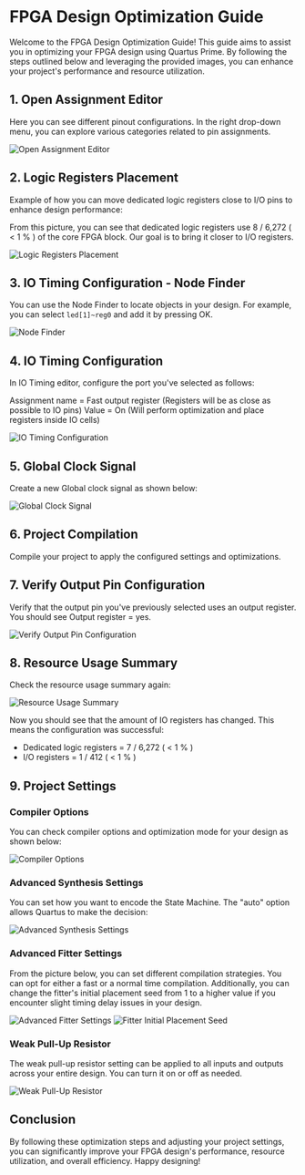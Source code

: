 # FPGA Design Optimization Guide

Welcome to the FPGA Design Optimization Guide! This guide aims to assist you in optimizing your FPGA design using Quartus Prime. By following the steps outlined below and leveraging the provided images, you can enhance your project's performance and resource utilization.

## 1. Open Assignment Editor

Here you can see different pinout configurations. In the right drop-down menu, you can explore various categories related to pin assignments.

![Open Assignment Editor](./img/open_assignment_editor.png)

## 2. Logic Registers Placement

Example of how you can move dedicated logic registers close to I/O pins to enhance design performance:

From this picture, you can see that dedicated logic registers use 8 / 6,272 ( < 1 % ) of the core FPGA block. Our goal is to bring it closer to I/O registers.

![Logic Registers Placement](./img/fitter_resource_usage_summary.png)

## 3. IO Timing Configuration - Node Finder

You can use the Node Finder to locate objects in your design. For example, you can select `led[1]~reg0` and add it by pressing OK.

![Node Finder](./img/node_finder.png)

## 4. IO Timing Configuration

In IO Timing editor, configure the port you've selected as follows:

Assignment name = Fast output register (Registers will be as close as possible to IO pins)
Value = On (Will perform optimization and place registers inside IO cells)

![IO Timing Configuration](./img/io_timing_configuration.png)

## 5. Global Clock Signal

Create a new Global clock signal as shown below:

![Global Clock Signal](./img/global_signal_configuration.png)

## 6. Project Compilation

Compile your project to apply the configured settings and optimizations.

## 7. Verify Output Pin Configuration

Verify that the output pin you've previously selected uses an output register. You should see Output register = yes.

![Verify Output Pin Configuration](./img/fitter_output_pins.png)

## 8. Resource Usage Summary

Check the resource usage summary again:

![Resource Usage Summary](./img/fitter_resource_usage_summary_after.png)

Now you should see that the amount of IO registers has changed. This means the configuration was successful:
- Dedicated logic registers = 7 / 6,272 ( < 1 % )
- I/O registers = 1 / 412 ( < 1 % )

## 9. Project Settings

### Compiler Options

You can check compiler options and optimization mode for your design as shown below:

![Compiler Options](./img/compiler_settings.png)

### Advanced Synthesis Settings

You can set how you want to encode the State Machine. The "auto" option allows Quartus to make the decision:

![Advanced Synthesis Settings](./img/state_machine_processing.png)

### Advanced Fitter Settings

From the picture below, you can set different compilation strategies. You can opt for either a fast or a normal time compilation. Additionally, you can change the fitter's initial placement seed from 1 to a higher value if you encounter slight timing delay issues in your design.

![Advanced Fitter Settings](./img/fitter_effort.png)
![Fitter Initial Placement Seed](./img/fitter_initial_placement_seed.png)

### Weak Pull-Up Resistor

The weak pull-up resistor setting can be applied to all inputs and outputs across your entire design. You can turn it on or off as needed.

![Weak Pull-Up Resistor](./img/weak_pull_up_resistor.png)

## Conclusion

By following these optimization steps and adjusting your project settings, you can significantly improve your FPGA design's performance, resource utilization, and overall efficiency. Happy designing!
